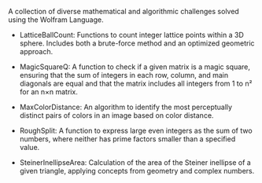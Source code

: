 A collection of diverse mathematical and algorithmic challenges solved using the Wolfram Language.

* LatticeBallCount: Functions to count integer lattice points within a 3D sphere. Includes both a brute-force method and an optimized geometric approach.

* MagicSquareQ: A function to check if a given matrix is a magic square, ensuring that the sum of integers in each row, column, and main diagonals are equal and that the matrix includes all integers from 1 to n² for an n×n matrix.

* MaxColorDistance: An algorithm to identify the most perceptually distinct pairs of colors in an image based on color distance.

* RoughSplit: A function to express large even integers as the sum of two numbers, where neither has prime factors smaller than a specified value.

* SteinerInellipseArea: Calculation of the area of the Steiner inellipse of a given triangle, applying concepts from geometry and complex numbers.
